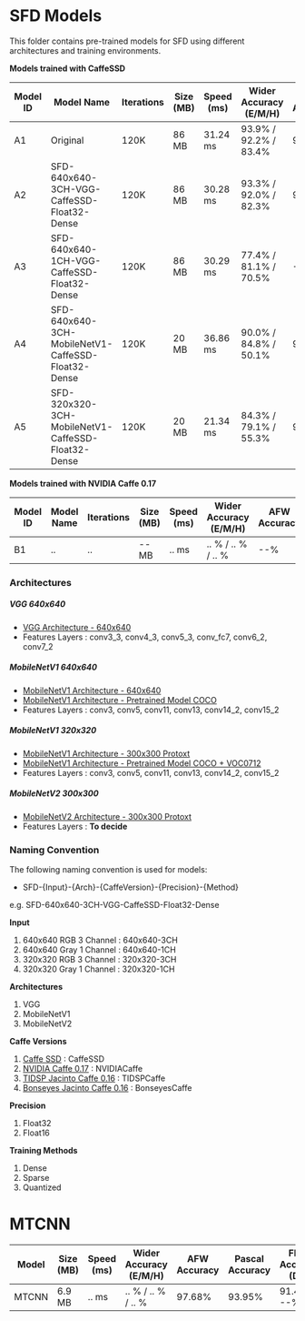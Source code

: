 # SFD Models
This folder contains pre-trained models for SFD using different architectures and training environments.

__Models trained with CaffeSSD__

| Model ID    | Model Name    | Iterations   | Size (MB)   | Speed (ms)  | Wider Accuracy (E/M/H) | AFW Accuracy | Pascal Accuracy | FDDB Accuracy (D/C) | Download URL |
| ------------- | ------------- | ------------- |-------------|-------------| --------------| ----------------| --------------| --------------| --------------|
| A1 | Original                                        | 120K | 86 MB | 31.24 ms | 93.9% / 92.2% / 83.4%| 99.86% | 98.49% | 98.2% / 75.72% | [link](https://drive.google.com/file/d/1CboBIsjcDQ-FC1rMES6IjTl6sYQDoD6u/view) |
| A2 | SFD-640x640-3CH-VGG-CaffeSSD-Float32-Dense      | 120K | 86 MB | 30.28 ms | 93.3% / 92.0% / 82.3%| 99.45% | 97.71% | 97.8% / 74.99% | [link](https://drive.google.com/drive/u/0/folders/1WbTmDlUst-90lB8NC_KtcE11v49wW7W2) |
| A3 | SFD-640x640-1CH-VGG-CaffeSSD-Float32-Dense      | 120K | 86 MB | 30.29 ms | 77.4% / 81.1% / 70.5% | --% | --% | --% / --% | [link](https://drive.google.com/open?id=1fudH6TU29F0oOVlIE2trulzCdhmJqJUh) |
| A4 | SFD-640x640-3CH-MobileNetV1-CaffeSSD-Float32-Dense      | 120K | 20 MB | 36.86 ms | 90.0% / 84.8% / 50.1% | 98.36% | 97.27% | 92.6% / 70.83% | [link](https://drive.google.com/open?id=1ROB_Jfjy5PO9V5Xrr72yxqKVWDxNFUkl) |
| A5 | SFD-320x320-3CH-MobileNetV1-CaffeSSD-Float32-Dense      | 120K | 20 MB | 21.34 ms | 84.3% / 79.1% / 55.3% | 97.45% | 96.04% | 90.0% / 68.42% | [link](https://drive.google.com/drive/folders/1nrcekK5sLOUL3zVCzBaORwZTKw6mXnxM?usp=sharing) |

__Models trained with NVIDIA Caffe 0.17__

| Model ID    | Model Name    | Iterations   | Size (MB)   | Speed (ms)  | Wider Accuracy (E/M/H) | AFW Accuracy | Pascal Accuracy |FDDB Accuracy (D/C) | Download URL |
| ------------- | ------------- | ------------- |-------------|-------------| --------------| ----------------| --------------| --------------| --------------|
| B1 | ..     | .. | -- MB | .. ms | .. % / .. % / .. % | --% | --% | --% / --% | .. |

### Architectures

##### VGG 640x640
- [VGG Architecture - 640x640](https://github.com/oylz/SFD/blob/master/model/deploy.prototxt)
- Features Layers : conv3_3, conv4_3, conv5_3, conv_fc7, conv6_2, conv7_2

##### MobileNetV1 640x640
- [MobileNetV1 Architecture - 640x640]()
- [MobileNetV1 Architecture - Pretrained Model COCO](https://drive.google.com/open?id=0B3gersZ2cHIxVFI1Rjd5aDgwOG8)
- Features Layers : conv3, conv5, conv11, conv13, conv14_2, conv15_2

##### MobileNetV1 320x320
- [MobileNetV1 Architecture - 300x300 Protoxt](https://github.com/chuanqi305/MobileNet-SSD/blob/master/MobileNetSSD_deploy.prototxt)
- [MobileNetV1 Architecture - Pretrained Model COCO + VOC0712](https://drive.google.com/open?id=0B3gersZ2cHIxVFI1Rjd5aDgwOG8)
- Features Layers : conv3, conv5, conv11, conv13, conv14_2, conv15_2

##### MobileNetV2 300x300
- [MobileNetV2 Architecture - 300x300 Protoxt](https://github.com/chuanqi305/MobileNetv2-SSDLite/blob/master/train.prototxt)
- Features Layers : __To decide__


### Naming Convention
The following naming convention is used for models:

+ SFD-{Input}-{Arch}-{CaffeVersion}-{Precision}-{Method}

e.g. SFD-640x640-3CH-VGG-CaffeSSD-Float32-Dense

__Input__
1. 640x640 RGB 3 Channel : 640x640-3CH
2. 640x640 Gray 1 Channel : 640x640-1CH
3. 320x320 RGB 3 Channel : 320x320-3CH
4. 320x320 Gray 1 Channel : 320x320-1CH

__Architectures__
1. VGG
2. MobileNetV1
3. MobileNetV2

__Caffe Versions__
1. [Caffe SSD](https://github.com/weiliu89/caffe/tree/ssd) : CaffeSSD
2. [NVIDIA Caffe 0.17](https://github.com/NVIDIA/caffe) : NVIDIACaffe
3. [TIDSP Jacinto Caffe 0.16](https://github.com/tidsp/caffe-jacinto) : TIDSPCaffe
4. [Bonseyes Jacinto Caffe 0.16](https://github.com/bonseyes/caffe-jacinto) : BonseyesCaffe

__Precision__
1. Float32
2. Float16

__Training Methods__
1. Dense
2. Sparse
3. Quantized



# MTCNN 

| Model    | Size (MB)   | Speed (ms)  | Wider Accuracy (E/M/H) | AFW Accuracy | Pascal Accuracy |FDDB Accuracy (D/C) | Download URL |
| ------------- | ------------- | ------------- |-------------|-------------| --------------| ----------------| --------------| 
| MTCNN | 6.9 MB   | .. ms | .. % / .. % / .. % | 97.68% | 93.95% | 91.4% / --% | [link](https://github.com/AlphaQi/MTCNN-light) |
